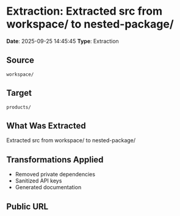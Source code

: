 # Extraction: Extracted src from workspace/ to nested-package/

**Date**: 2025-09-25 14:45:45
**Type**: Extraction

## Source
`workspace/`

## Target
`products/`

## What Was Extracted
Extracted src from workspace/ to nested-package/

## Transformations Applied
- Removed private dependencies
- Sanitized API keys
- Generated documentation

## Public URL

